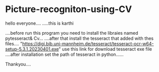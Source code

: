 # Picture-recogniton-using-CV

hello everyone....
.....this is karthi

....before run this program you need to install the libraies named pytesseract& Cv...
....after that install the tesseract that added with thes files.... "https://digi.bib.uni-mannheim.de/tesseract/tesseract-ocr-w64-setup-5.3.1.20230401.exe" use this link for download tesseract exe file
....after installation set  the path of tesseract in python......

Thankyou....

